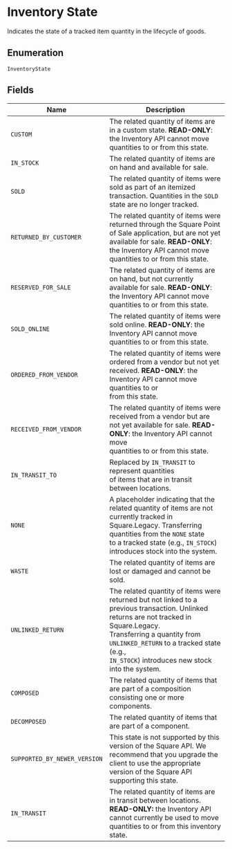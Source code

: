 
# Inventory State

Indicates the state of a tracked item quantity in the lifecycle of goods.

## Enumeration

`InventoryState`

## Fields

| Name | Description |
|  --- | --- |
| `CUSTOM` | The related quantity of items are in a custom state. **READ-ONLY**:<br>the Inventory API cannot move quantities to or from this state. |
| `IN_STOCK` | The related quantity of items are on hand and available for sale. |
| `SOLD` | The related quantity of items were sold as part of an itemized<br>transaction. Quantities in the `SOLD` state are no longer tracked. |
| `RETURNED_BY_CUSTOMER` | The related quantity of items were returned through the Square Point<br>of Sale application, but are not yet available for sale. **READ-ONLY**:<br>the Inventory API cannot move quantities to or from this state. |
| `RESERVED_FOR_SALE` | The related quantity of items are on hand, but not currently<br>available for sale. **READ-ONLY**: the Inventory API cannot move<br>quantities to or from this state. |
| `SOLD_ONLINE` | The related quantity of items were sold online. **READ-ONLY**: the<br>Inventory API cannot move quantities to or from this state. |
| `ORDERED_FROM_VENDOR` | The related quantity of items were ordered from a vendor but not yet<br>received. **READ-ONLY**: the Inventory API cannot move quantities to or<br>from this state. |
| `RECEIVED_FROM_VENDOR` | The related quantity of items were received from a vendor but are<br>not yet available for sale. **READ-ONLY**: the Inventory API cannot move<br>quantities to or from this state. |
| `IN_TRANSIT_TO` | Replaced by `IN_TRANSIT` to represent quantities<br>of items that are in transit between locations. |
| `NONE` | A placeholder indicating that the related quantity of items are not<br>currently tracked in Square.Legacy. Transferring quantities from the `NONE` state<br>to a tracked state (e.g., `IN_STOCK`) introduces stock into the system. |
| `WASTE` | The related quantity of items are lost or damaged and cannot be<br>sold. |
| `UNLINKED_RETURN` | The related quantity of items were returned but not linked to a<br>previous transaction. Unlinked returns are not tracked in Square.Legacy.<br>Transferring a quantity from `UNLINKED_RETURN` to a tracked state (e.g.,<br>`IN_STOCK`) introduces new stock into the system. |
| `COMPOSED` | The related quantity of items that are part of a composition consisting one or more components. |
| `DECOMPOSED` | The related quantity of items that are part of a component. |
| `SUPPORTED_BY_NEWER_VERSION` | This state is not supported by this version of the Square API. We recommend that you upgrade the client to use the appropriate version of the Square API supporting this state. |
| `IN_TRANSIT` | The related quantity of items are in transit between locations. **READ-ONLY:** the Inventory API cannot currently be used to move quantities to or from this inventory state. |


